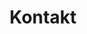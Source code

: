 ---
# date: 2023-07-02T16:34:18+02:00
title: "Kontakt"
draft: false
layout: kontakt
title: "Kontakt" # in any language you want
---
